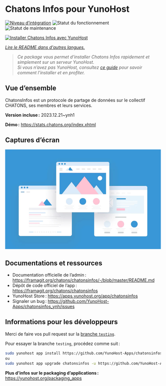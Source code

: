 <!--
Nota bene : ce README est automatiquement généré par <https://github.com/YunoHost/apps/tree/master/tools/readme_generator>
Il NE doit PAS être modifié à la main.
-->

# Chatons Infos pour YunoHost

[![Niveau d’intégration](https://dash.yunohost.org/integration/chatonsinfos.svg)](https://dash.yunohost.org/appci/app/chatonsinfos) ![Statut du fonctionnement](https://ci-apps.yunohost.org/ci/badges/chatonsinfos.status.svg) ![Statut de maintenance](https://ci-apps.yunohost.org/ci/badges/chatonsinfos.maintain.svg)

[![Installer Chatons Infos avec YunoHost](https://install-app.yunohost.org/install-with-yunohost.svg)](https://install-app.yunohost.org/?app=chatonsinfos)

*[Lire le README dans d'autres langues.](./ALL_README.md)*

> *Ce package vous permet d’installer Chatons Infos rapidement et simplement sur un serveur YunoHost.*  
> *Si vous n’avez pas YunoHost, consultez [ce guide](https://yunohost.org/install) pour savoir comment l’installer et en profiter.*

## Vue d’ensemble

ChatonsInfos est un protocole de partage de données sur le collectif CHATONS, ses membres et leurs services.


**Version incluse :** 2023.12.21~ynh1

**Démo :** <https://stats.chatons.org/index.xhtml>

## Captures d’écran

![Capture d’écran de Chatons Infos](./doc/screenshots/example.jpg)

## Documentations et ressources

- Documentation officielle de l’admin : <https://framagit.org/chatons/chatonsinfos/-/blob/master/README.md>
- Dépôt de code officiel de l’app : <https://framagit.org/chatons/chatonsinfos>
- YunoHost Store : <https://apps.yunohost.org/app/chatonsinfos>
- Signaler un bug : <https://github.com/YunoHost-Apps/chatonsinfos_ynh/issues>

## Informations pour les développeurs

Merci de faire vos pull request sur la [branche `testing`](https://github.com/YunoHost-Apps/chatonsinfos_ynh/tree/testing).

Pour essayer la branche `testing`, procédez comme suit :

```bash
sudo yunohost app install https://github.com/YunoHost-Apps/chatonsinfos_ynh/tree/testing --debug
ou
sudo yunohost app upgrade chatonsinfos -u https://github.com/YunoHost-Apps/chatonsinfos_ynh/tree/testing --debug
```

**Plus d’infos sur le packaging d’applications :** <https://yunohost.org/packaging_apps>
